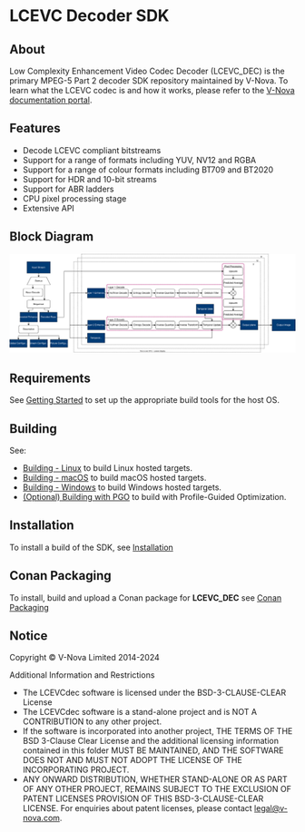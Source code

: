 # LCEVC Decoder SDK

## About

Low Complexity Enhancement Video Codec Decoder (LCEVC_DEC) is the primary MPEG-5 Part 2 decoder SDK repository maintained by V-Nova. To learn what the LCEVC codec is and how it works, please refer to the [V-Nova documentation portal](https://docs.v-nova.com/v-nova/lcevc/lcevc-sdk-overview).

## Features

 * Decode LCEVC compliant bitstreams
 * Support for a range of formats including YUV, NV12 and RGBA
 * Support for a range of colour formats including BT709 and BT2020
 * Support for HDR and 10-bit streams
 * Support for ABR ladders
 * CPU pixel processing stage
 * Extensive API

## Block Diagram

![block_diagram](./docs/img/block_diagram.svg)

## Requirements

See [Getting Started](docs/getting_started.md) to set up the appropriate build tools for the host OS.

## Building

See:

 * [Building - Linux](docs/building_linux.md) to build Linux hosted targets.
 * [Building - macOS](docs/building_macos.md) to build macOS hosted targets.
 * [Building - Windows](docs/building_windows.md) to build Windows hosted targets.
 * [(Optional) Building with PGO](docs/building_with_pgo.md) to build with Profile-Guided Optimization.

## Installation

To install a build of the SDK, see [Installation](docs/install.md)

## Conan Packaging

To install, build and upload a Conan package for **LCEVC_DEC** see [Conan Packaging](docs/conan_packaging.md)

## Notice

Copyright © V-Nova Limited 2014-2024

Additional Information and Restrictions
* The LCEVCdec software is licensed under the BSD-3-CLAUSE-CLEAR License
* The LCEVCdec software is a stand-alone project and is NOT A CONTRIBUTION to any other project.
* If the software is incorporated into another project, THE TERMS OF THE BSD 3-Clause Clear License and the additional licensing information contained in this folder MUST BE MAINTAINED, AND THE SOFTWARE DOES NOT AND MUST NOT ADOPT THE LICENSE OF THE INCORPORATING PROJECT.
* ANY ONWARD DISTRIBUTION, WHETHER STAND-ALONE OR AS PART OF ANY OTHER PROJECT, REMAINS SUBJECT TO THE EXCLUSION OF PATENT LICENSES PROVISION OF THIS BSD-3-CLAUSE-CLEAR LICENSE. For enquiries about patent licenses, please contact legal@v-nova.com.
